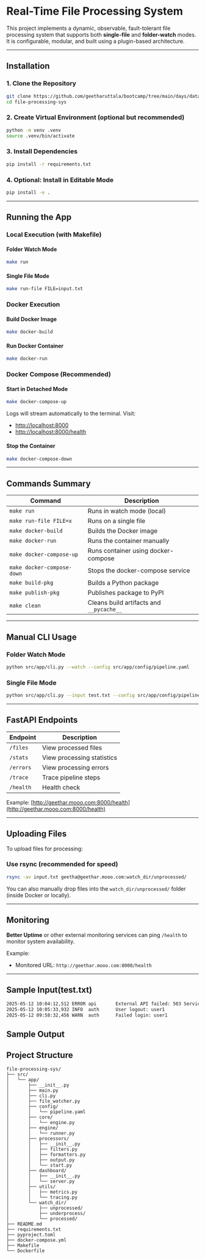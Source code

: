 # Real-Time File Processing System

This project implements a dynamic, observable, fault-tolerant file processing system that supports both **single-file** and **folder-watch** modes. It is configurable, modular, and built using a plugin-based architecture.

---

## Installation

### 1. Clone the Repository

```bash
git clone https://github.com/geetharuttala/bootcamp/tree/main/days/dataflow-framework/file-processing-sys.git
cd file-processing-sys
```

### 2. Create Virtual Environment (optional but recommended)

```bash
python -m venv .venv
source .venv/bin/activate
```

### 3. Install Dependencies

```bash
pip install -r requirements.txt
```

### 4. Optional: Install in Editable Mode

```bash
pip install -e .
```

---

## Running the App

### Local Execution (with Makefile)

#### Folder Watch Mode

```bash
make run
```

#### Single File Mode

```bash
make run-file FILE=input.txt
```

### Docker Execution

#### Build Docker Image

```bash
make docker-build
```

#### Run Docker Container

```bash
make docker-run
```

### Docker Compose (Recommended)

#### Start in Detached Mode

```bash
make docker-compose-up
```

Logs will stream automatically to the terminal. Visit:

* [http://localhost:8000](http://localhost:8000)
* [http://localhost:8000/health](http://localhost:8000/health)

#### Stop the Container

```bash
make docker-compose-down
```

---

## Commands Summary

| Command                    | Description                              |
| -------------------------- | ---------------------------------------- |
| `make run`                 | Runs in watch mode (local)               |
| `make run-file FILE=x`     | Runs on a single file                    |
| `make docker-build`        | Builds the Docker image                  |
| `make docker-run`          | Runs the container manually              |
| `make docker-compose-up`   | Runs container using docker-compose      |
| `make docker-compose-down` | Stops the docker-compose service         |
| `make build-pkg`           | Builds a Python package                  |
| `make publish-pkg`         | Publishes package to PyPI                |
| `make clean`               | Cleans build artifacts and `__pycache__` |

---

## Manual CLI Usage

### Folder Watch Mode

```bash
python src/app/cli.py --watch --config src/app/config/pipeline.yaml
```

### Single File Mode

```bash
python src/app/cli.py --input test.txt --config src/app/config/pipeline.yaml
```

---

## FastAPI Endpoints

| Endpoint  | Description                |
| --------- | -------------------------- |
| `/files`  | View processed files       |
| `/stats`  | View processing statistics |
| `/errors` | View processing errors     |
| `/trace`  | Trace pipeline steps       |
| `/health` | Health check               |

Example: [http://geethar.mooo.com:8000/health](http://geethar.mooo.com:8000/health)

---

## Uploading Files

To upload files for processing:

### Use rsync (recommended for speed)

```bash
rsync -av input.txt geetha@geethar.mooo.com:watch_dir/unprocessed/
```

You can also manually drop files into the `watch_dir/unprocessed/` folder (inside Docker or locally).

---

## Monitoring

**Better Uptime** or other external monitoring services can ping `/health` to monitor system availability.

Example:

* Monitored URL: `http://geethar.mooo.com:8000/health`

---

## Sample Input(test.txt)

```bash
2025-05-12 10:04:12,512 ERROR api       External API failed: 503 Service Unavailable
2025-05-12 10:05:33,932 INFO  auth      User logout: user1
2025-05-12 09:58:32,456 WARN  auth      Failed login: user1
```

## Sample Output


## Project Structure

```
file-processing-sys/
├── src/
│   └── app/
│       ├── __init__.py
│       ├── main.py
│       ├── cli.py
│       ├── file_watcher.py
│       ├── config/
│       │   └── pipeline.yaml
│       ├── core/
│       │   └── engine.py
│       ├── engine/
│       │   └── runner.py
│       ├── processors/
│       │   ├── __init__.py
│       │   ├── filters.py
│       │   ├── formatters.py
│       │   ├── output.py
│       │   └── start.py
│       ├── dashboard/
│       │   ├── __init__.py
│       │   └── server.py
│       ├── utils/
│       │   ├── metrics.py
│       │   └── tracing.py
│       └── watch_dir/
│           ├── unprocessed/
│           ├── underprocess/
│           └── processed/
├── README.md
├── requirements.txt
├── pyproject.toml
├── docker-compose.yml
├── Makefile
└── Dockerfile
```

